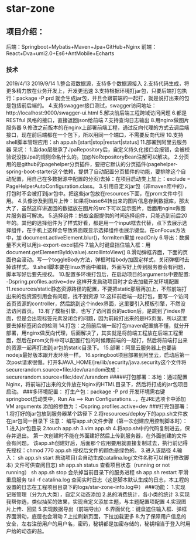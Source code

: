# star-zone
## 项目介绍：
后端：Springboot+Mybatis+Maven+Jpa+GitHub+Nginx
前端：React+Dva+umi2.0+Es6+AntMobile+Echarts
### 技术
2019/4/13  2019/9/14
1.整合双数据源，支持多个数据源接入
2.支持代码生成，将更多精力放在业务开发上，开发更迅速
3.支持根据环境打jar包，只要后端打包执行：package -P prd 就会生成jar包，并且会跟前端的一起打，就是说打出来的包是包括前后端的。
4.支持swagger接口测试，swagger访问地址：http://localhost:9000/swagger-ui.html
5.解决前后端工程跨域访问问题
6.都是RESTful 风格的接口，直接返回json给前端
7.支持查询日志输出
8.用nginx做图片服务器
9.修改之前版本的在nginx上部署前端工程，通过反向代理的方式去调后端接口，现在前后端都在一个包下，所以用同一个端口，不需要反向代理
10.支持shell脚本管理应用：sh app.sh [start|stop|restart|status]
11.部署到阿里云服务器
采坑：
1.当dao层继承了JpaRepository后，自定义持久化接口会报错，会被校验说没按Jpa的规则命名什么的。加@NoRepositoryBean注解可以解决。
2.分页用的是github的pagehelper分页插件，要把它默认的分页插件(pagehelper-spring-boot-starter这个依赖，提供了自动配置分页插件的功能，要排除这个自动配置，用自己在多数据源中配置的分页)去掉：在项目启动类上加上：exclude = PageHelperAutoConfiguration.class。
3.引用自定义jar包（非maven库中的），打包时不会被打到jar包中。把这些jar包放在resources下面，在prom文件中引用。
4.头像涉及到图片上传：如果将base64转出来的图片信息存到数据库，那太大了，虽然这样讲返回的数据放在图片的src下可以显示图片，后面用nginx做图片服务器可解决。
5.选择组件：蚂蚁金服提供的时间选择组件，只能选到前后20年的。其他的选择组件为了样式好看，都是用一个input框去代替，点下去展示选择组件，在手机上这样会导致界面既显示选择组件也展示键盘。在onFocus方法中，加 document.activeElement.blur()，formItem里加 readOnly
6.导出：数据量不大可以用js-export-excel插件
7.输入时键盘挡住输入框：用document.getElementById(value).scrollIntoView()
8.滑动弹框界面，下面的页面也会滚动。写一个toggleBody方法，弹框时给body加固定样式，关闭弹框时去掉该样式。
9.shell脚本要在linux界面中编辑，外面写好上传到服务器会有问题，脚本写好后要先授权。
10.配置多环境打包后，在启动项目的arguments中要配置: -Dspring.profiles.active=dev 这样开发启动项目时才会去加载开发环境配置
11.resources/static静态资源路径的配置，不要把static那层再加上，不然前端打出来的包资源引用会有问题，找不到资源
12.这样前后端一起打包，要写一个访问首页资源的controller，然后跳到这个index界面，这里要引入模板引擎，不然没法访问首页。
13.有了模板引擎，也写了访问首页的action后，是跳到了index界面，但是会出现标签元素没闭合的问题，因为前段打出来的是H5页面，所以这里要去掉标签闭合的检测
14.打包：之前前后端一起打包maven配置搞不懂，就分开部署，用nginx做反向代理，后面解决了，其实就是将前端工程放在后端工程里面，然后在prom文件中可以配置打包的时候跟前端的一起打，然后将前端打出来的资源一起再打进到jar包的static目录下。
15.部署：阿里云服务器上也要装nodejs最好版本跟开发环境一样。
16.springboot项目部署到阿里云，启动后第一次post请求很慢。打开$JAVA_HOME/jre/lib/security/java.security这个文件将securerandom.source=file:/dev/urandom改成： securerandom.source=file:/dev/./urandom
#####打包部署：本地：通过配置Nginx，将前端打出来的文件放在Nginx的HTML目录下，然后将打成的jar包项目启动。
###多环境配置：
打生产包：package -P prd
开发环境需右键springboot启动类中，Run As --> Run Configurations...，在JRE选项卡中添加VM arguments
添加的参数为：-Dspring.profiles.active=dev
###打完包部署：
1.将打好的jar包放到服务器某个路径下
2.将resources/deploy下的app.sh文件放在jar包同一目录下
      注意：
              编写app.sh文件步骤（第一次创建应用控制脚本时）：
               1.进入jar包目录
               2.touch app.sh
               3.vim app.sh
               4.将app.sh中的代码复制进去，保存并退出。
                                                   第一次创建时不能在外面建好然后上传到服务器，在外面创建的文件会有问题。
                                                   该app.sh创建好后，后面那个应用要用就直接复制过去，执行前记得先授权：chmod 770 app.sh
                                                   授权后文件的颜色是绿色的。
3.进入该路径
4.输入：   sh app.sh start 启动项目(会自动生成catalina.log(文件名称可以自行修改脚本) 文件可供查阅日志)
       sh app.sh status 查看项目状态（running or not running）
       sh app.sh stop 会杀掉当前目录下的服务进程
       sh app.sh restart 平滑重启服务
       tail -f catalina.log  查阅实时日志（这是脚本默认生成的日志，本工程的设置的日志在工程项目目录下的logs/star-zone-info.log中）
###功能：
1.实现记账管理（分为九大类），自定义动态添加
2.总的消费统计，各小类的统计
3.实现我帮你选，类似抽奖的效果，实现自定义添加主题，与主题配置项配置
4.实现图片上传、回显
5.实现数据导出（前端导出）
6.界面优化：键盘遮住输入框、弹框界面滑动，底层也会滑动
7.上拉刷新页面，下拉加载更多
8.为了保障用户信息的安全，左右注册用户的用户名，密码，秘钥都是加密存储的，秘钥相当于登入时用户给的动态的盐。
       